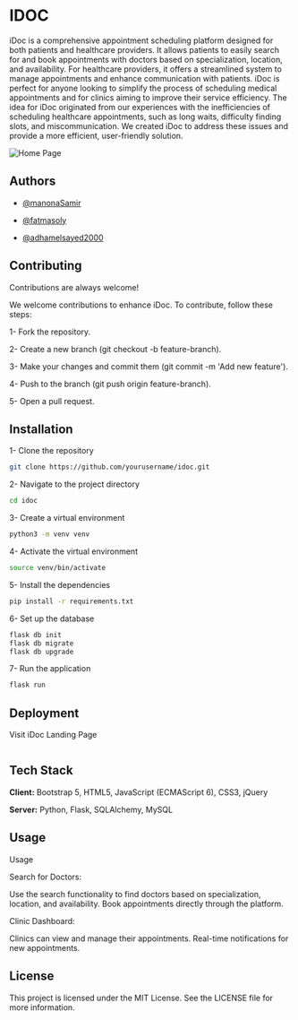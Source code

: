 
# IDOC

iDoc is a comprehensive appointment scheduling platform designed for both patients and healthcare providers. It allows patients to easily search for and book appointments with doctors based on specialization, location, and availability. For healthcare providers, it offers a streamlined system to manage appointments and enhance communication with patients. iDoc is perfect for anyone looking to simplify the process of scheduling medical appointments and for clinics aiming to improve their service efficiency.
The idea for iDoc originated from our experiences with the inefficiencies of scheduling healthcare appointments, such as long waits, difficulty finding slots, and miscommunication. We created iDoc to address these issues and provide a more efficient, user-friendly solution.


![Home Page](https://github.com/manonaSamir/IDOC/blob/main/app/static/images/screencapture-localhost-5000-2024-06-12-14_02_53.png)


## Authors

- [@manonaSamir](https://github.com/manonaSamir)

- [@fatmasoly](https://github.com/fatmasoly)

- [@adhamelsayed2000](https://github.com/adhamelsayed2000)






## Contributing

Contributions are always welcome!

We welcome contributions to enhance iDoc. To contribute, follow these steps:

1- Fork the repository.

2- Create a new branch (git checkout -b feature-branch).

3- Make your changes and commit them (git commit -m 'Add new feature').

4- Push to the branch (git push origin feature-branch).

5- Open a pull request.


## Installation

1- Clone the repository

```bash
git clone https://github.com/yourusername/idoc.git

```
2- Navigate to the project directory

```bash
cd idoc

```

3- Create a virtual environment

```bash
python3 -m venv venv

```

4- Activate the virtual environment

```bash
source venv/bin/activate

```

5- Install the dependencies

```bash
pip install -r requirements.txt

```

6- Set up the database
```bash
flask db init
flask db migrate
flask db upgrade

```

7- Run the application
```bash
flask run

```
## Deployment

Visit iDoc Landing Page
```bash
```



## Tech Stack

**Client:** Bootstrap 5, HTML5, JavaScript (ECMAScript 6), CSS3, jQuery


**Server:** Python, Flask, SQLAlchemy, MySQL


## Usage

Usage

Search for Doctors:

Use the search functionality to find doctors based on specialization, location, and availability.
Book appointments directly through the platform.

Clinic Dashboard:

Clinics can view and manage their appointments.
Real-time notifications for new appointments.


## License

This project is licensed under the MIT License. See the LICENSE file for more information.




